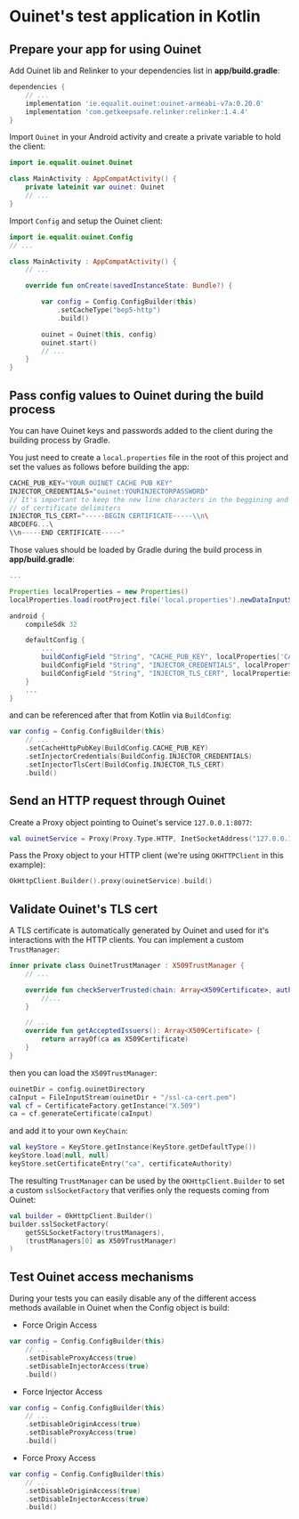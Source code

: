 # Ouinet's test application in Kotlin

## Prepare your app for using Ouinet

Add Ouinet lib and Relinker to your dependencies list in **app/build.gradle**:

```groovy
dependencies {
    // ...
    implementation 'ie.equalit.ouinet:ouinet-armeabi-v7a:0.20.0'
    implementation 'com.getkeepsafe.relinker:relinker:1.4.4'
}
```

Import `Ouinet` in your Android activity and create a private variable to hold the client:

```kotlin
import ie.equalit.ouinet.Ouinet

class MainActivity : AppCompatActivity() {
    private lateinit var ouinet: Ouinet
    // ...
}
```

Import `Config` and setup the Ouinet client:
```kotlin
import ie.equalit.ouinet.Config
// ...

class MainActivity : AppCompatActivity() {
    // ...

    override fun onCreate(savedInstanceState: Bundle?) {

        var config = Config.ConfigBuilder(this)
            .setCacheType("bep5-http")
            .build()

        ouinet = Ouinet(this, config)
        ouinet.start()
        // ...
    }
}
```

## Pass config values to Ouinet during the build process

You can have Ouinet keys and passwords added to the
client during the building process by Gradle.

You just need to create a `local.properties` file in the root of this project
and set the values as follows before building the app:
```groovy
CACHE_PUB_KEY="YOUR OUINET CACHE PUB KEY"
INJECTOR_CREDENTIALS="ouinet:YOURINJECTORPASSWORD"
// It's important to keep the new line characters in the beggining and the end
// of certificate delimiters
INJECTOR_TLS_CERT="-----BEGIN CERTIFICATE-----\\n\
ABCDEFG...\
\\n-----END CERTIFICATE-----"
```

Those values should be loaded by Gradle during the build process in **app/build.gradle**:
```groovy
...

Properties localProperties = new Properties()
localProperties.load(rootProject.file('local.properties').newDataInputStream())

android {
    compileSdk 32

    defaultConfig {
        ...
        buildConfigField "String", "CACHE_PUB_KEY", localProperties['CACHE_PUB_KEY']
        buildConfigField "String", "INJECTOR_CREDENTIALS", localProperties['INJECTOR_CREDENTIALS']
        buildConfigField "String", "INJECTOR_TLS_CERT", localProperties['INJECTOR_TLS_CERT']
    }
    ...
}
```

and can be referenced after that from Kotlin via `BuildConfig`:

```kotlin
var config = Config.ConfigBuilder(this)
    // ...
    .setCacheHttpPubKey(BuildConfig.CACHE_PUB_KEY)
    .setInjectorCredentials(BuildConfig.INJECTOR_CREDENTIALS)
    .setInjectorTlsCert(BuildConfig.INJECTOR_TLS_CERT)
    .build()
```

## Send an HTTP request through Ouinet

Create a Proxy object pointing to Ouinet's service `127.0.0.1:8077`:
```kotlin
val ouinetService = Proxy(Proxy.Type.HTTP, InetSocketAddress("127.0.0.1", 8077))
```

Pass the Proxy object to your HTTP client (we're using `OKHTTPClient` in this example):
```kotlin
OkHttpClient.Builder().proxy(ouinetService).build()
```

## Validate Ouinet's TLS cert
A TLS certificate is automatically generated by Ouinet and used for it's
interactions with the HTTP clients. You can implement a custom `TrustManager`:
```kotlin
inner private class OuinetTrustManager : X509TrustManager {
    // ...

    override fun checkServerTrusted(chain: Array<X509Certificate>, authType: String) {
        //...
    }

    // ...
    override fun getAcceptedIssuers(): Array<X509Certificate> {
        return arrayOf(ca as X509Certificate)
    }
}
```

then you can load the `X509TrustManager`:
```kotlin
ouinetDir = config.ouinetDirectory
caInput = FileInputStream(ouinetDir + "/ssl-ca-cert.pem")
val cf = CertificateFactory.getInstance("X.509")
ca = cf.generateCertificate(caInput)
```

and add it to your own `KeyChain`:

```kotlin
val keyStore = KeyStore.getInstance(KeyStore.getDefaultType())
keyStore.load(null, null)
keyStore.setCertificateEntry("ca", certificateAuthority)
```

The resulting `TrustManager` can be used by the `OKHttpClient.Builder` to set
a custom `sslSocketFactory` that verifies only the requests coming from Ouinet:

```kotlin
val builder = OkHttpClient.Builder()
builder.sslSocketFactory(
    getSSLSocketFactory(trustManagers),
    (trustManagers[0] as X509TrustManager)
)
```

## Test Ouinet access mechanisms
During your tests you can easily disable any of the different access methods
available in Ouinet when the Config object is build:

* Force Origin Access
```kotlin
var config = Config.ConfigBuilder(this)
    // ...
    .setDisableProxyAccess(true)
    .setDisableInjectorAccess(true)
    .build()
```

* Force Injector Access
```kotlin
var config = Config.ConfigBuilder(this)
    // ...
    .setDisableOriginAccess(true)
    .setDisableProxyAccess(true)
    .build()
```

* Force Proxy Access
```kotlin
var config = Config.ConfigBuilder(this)
    // ...
    .setDisableOriginAccess(true)
    .setDisableInjectorAccess(true)
    .build()
```
